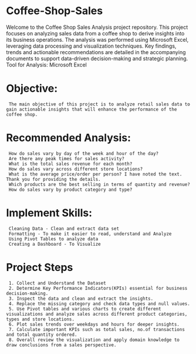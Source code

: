 # Coffee-Shop-Sales
Welcome to the Coffee Shop Sales Analysis project repository. This project focuses on analyzing  sales data from a coffee shop to derive insights into its business operations. The analysis was performed using Microsoft Excel, leveraging data processing and visualization techniques. Key findings, trends and actionable recommendations are detailed in the accompanying documents to support data-driven decision-making and  strategic planning.
 Tool for Analysis: Microsoft Excel
# Objective:
     The main objective of this project is to analyze retail sales data to gain actionable insights that will enhance the performance of the coffee shop.
# Recommended Analysis:
     How do sales vary by day of the week and hour of the day?
     Are there any peak times for sales activity?
     What is the total sales revenue for each month?
     How do sales vary across different store locations?
     What is the average price/order per person? I have noted the text. Thank you for providing the details.
     Which products are the best selling in terms of quantity and revenue?
     How do sales vary by product category and type?

# Implement  Skills: 
     Cleaning Data - Clean and extract data set
     Formatting - To make it easier to read, understand and Analyze
     Using Pivot Tables to analyze data
     Creating a Dashboard - To Visualize

# Project Steps
     1. Collect and Understand the Dataset
     2. Determine Key Performance Indicators(KPIs) essential for business decision-making.
     3. Inspect the data and clean and extract the insights.
     4. Replace the missing category and check data types and null values.
     5. Use Pivot tables and various charts to create different visualizations and analyze sales across different product categories, types and store locations.
     6. Plot sales trends over weekdays and hours for deeper insights.
     7. Calculate important KPIs such as total sales, no.of transactions and total quantity ordered.
     8. Overall review the visualization and apply domain knowledge to draw conclusions from a sales perspective.





     
